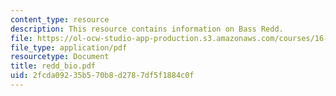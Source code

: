 ```yaml
---
content_type: resource
description: This resource contains information on Bass Redd.
file: https://ol-ocw-studio-app-production.s3.amazonaws.com/courses/16-885j-aircraft-systems-engineering-fall-2005/2fcda09235b570b8d2787df5f1884c0f_redd_bio.pdf
file_type: application/pdf
resourcetype: Document
title: redd_bio.pdf
uid: 2fcda092-35b5-70b8-d278-7df5f1884c0f
---
```

